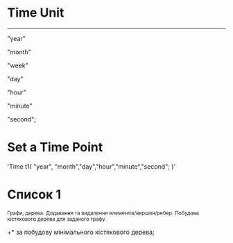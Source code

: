 # Time Unit 
---

   "year"  
   
   "month"
  
   "week"
  
   "day"
  
   "hour"
  
   "minute"
  
   "second";
# Set a Time Point
  'Time t1( "year", "month","day","hour","minute","second"; )'
  
  
# Список 1
<sub>Графи, дерева. Додавання та видалення елементів/вершин/ребер. Побудова кістякового дерева для заданого графу. </sub>

+* за побудову мінімального кістякового дерева; 
